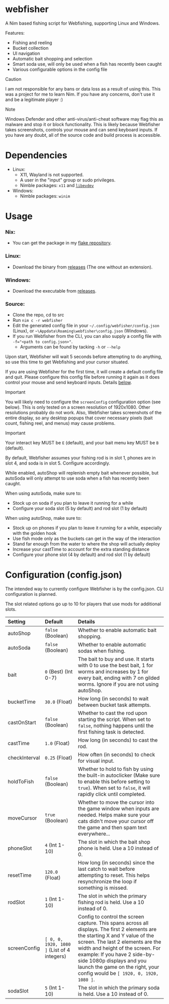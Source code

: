 # webfisher
A Nim based fishing script for Webfishing, supporting Linux and Windows.

Features:
- Fishing and reeling
- Bucket collection
- UI navigation
- Automatic bait shopping and selection
- Smart soda use, will only be used when a fish has recently been caught
- Various configurable options in the config file

> [!CAUTION]
> I am not responsible for any bans or data loss as a result of using this. This was a project for me to learn Nim. If you have any concerns, don't use it and be a legitimate player :)

> [!NOTE]
> Windows Defender and other anti-virus/anti-cheat software may flag this as malware and stop it or block functionality. This is likely because Webfisher takes screenshots, controls your mouse and can send keyboard inputs. If you have any doubt, all of the source code and build process is accessible.

# Dependencies
- Linux:
  - X11, Wayland is not supported.
  - A user in the "input" group or sudo privileges.
  - Nimble packages: `x11` and [`libevdev`](https://github.com/PassiveLemon/libevdev-nim)
- Windows:
  - Nimble packages: `winim`

# Usage
### Nix:
- You can get the package in my [flake repository](https://github.com/PassiveLemon/lemonake).
### Linux:
- Download the binary from [releases](https://github.com/PassiveLemon/webfisher/releases/latest) (The one without an extension).
### Windows:
- Download the executable from [releases](https://github.com/PassiveLemon/webfisher/releases/latest).
### Source:
- Clone the repo, cd to src
- Run `nim c -r webfisher`
- Edit the generated config file in your `~/.config/webfisher/config.json` (Linux), or `~\Appdata\Roaming\webfisher\config.json` (Windows).
- If you run Webfisher from the CLI, you can also supply a config file with `-f="<path to config.json>"`.
  - Arguments can be found by tacking `-h` or `--help`

Upon start, Webfisher will wait 5 seconds before attempting to do anything, so use this time to get Webfishing and your cursor situated.

If you are using Webfisher for the first time, it will create a default config file and quit. Please configure this config file before running it again as it does control your mouse and send keyboard inputs. Details [below](https://github.com/PassiveLemon/webfisher?tab=readme-ov-file#configuration-configjson).

> [!IMPORTANT]
> You will likely need to configure the `screenConfig` configuration option (see below). This is only tested on a screen resolution of 1920x1080. Other resolutions probably do not work. Also, Webfisher takes screenshots of the entire display, so any desktop popups that cover necessary pixels (bait count, fishing reel, and menus) may cause problems.

> [!IMPORTANT]
> Your interact key MUST be `E` (default), and your bait menu key MUST be `B` (default).

By default, Webfisher assumes your fishing rod is in slot 1, phones are in slot 4, and soda is in slot 5. Configure accordingly.

While enabled, autoShop will replenish empty bait whenever possible, but autoSoda will only attempt to use soda when a fish has recently been caught.

When using autoSoda, make sure to:
- Stock up on soda if you plan to leave it running for a while
- Configure your soda slot (5 by default) and rod slot (1 by default)

When using autoShop, make sure to:
- Stock up on phones if you plan to leave it running for a while, especially with the golden hook
- Use fish mode only as the buckets can get in the way of the interaction
- Stand far enough from the water to where the shop will actually deploy
- Increase your castTime to account for the extra standing distance
- Configure your phone slot (4 by default) and rod slot (1 by default)

# Configuration (config.json)
The intended way to currently configure Webfisher is by the config.json. CLI configuration is planned.

The slot related options go up to 10 for players that use mods for additional slots.

| Setting | Default | Details |
| :- | :- | :- |
| autoShop | `false` (Boolean) | Whether to enable automatic bait shopping. |
| autoSoda | `false` (Boolean) | Whether to enable automatic sodas when fishing. |
| bait | `0` (Best) (Int 0-7) | The bait to buy and use. It starts with 0 to use the best bait, 1 for worms and increases by 1 for every bait, ending with 7 on gilded worms. Ignore if you are not using autoShop. |
| bucketTime | `30.0` (Float) | How long (in seconds) to wait between bucket task attempts. |
| castOnStart | `false` (Boolean) | Whether to cast the rod upon starting the script. When set to `false`, nothing happens until the first fishing task is detected. |
| castTime | `1.0` (Float) | How long (in seconds) to cast the rod. |
| checkInterval | `0.25` (Float) | How often (in seconds) to check for visual input. |
| holdToFish | `false` (Boolean) | Whether to hold to fish by using the built-in autoclicker (Make sure to enable this before setting to `true`). When set to `false`, it will rapidly click until completed. |
| moveCursor | `true` (Boolean) | Whether to move the cursor into the game window when inputs are needed. Helps make sure your cats didn't move your cursor off the game and then spam text everywhere... |
| phoneSlot | `4` (Int 1-10) | The slot in which the bait shop phone is held. Use a 10 instead of 0. |
| resetTime | `120.0` (Float) | How long (in seconds) since the last catch to wait before attempting to reset. This helps resynchronize the loop if something is missed. |
| rodSlot | `1` (Int 1-10) | The slot in which the primary fishing rod is held. Use a 10 instead of 0. |
| screenConfig | `[ 0, 0, 1920, 1080 ]` (List of 4 integers) | Config to control the screen capture. This spans across all displays. The first 2 elements are the starting X and Y value of the screen. The last 2 elements are the width and height of the screen. For example: If you have 2 side-by-side 1080p displays and you launch the game on the right, your config would be `[ 1920, 0, 1920, 1080 ]`. |
| sodaSlot | `5` (Int 1-10) | The slot in which the primary soda is held. Use a 10 instead of 0. |

